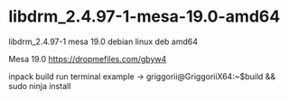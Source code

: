 # libdrm_2.4.97-1-mesa-19.0-amd64
libdrm_2.4.97-1 mesa 19.0 debian linux deb amd64

Mesa 19.0 https://dropmefiles.com/gbyw4 

inpack build run terminal example -> griggorii@GriggoriiX64:~$build     && sudo ninja install
